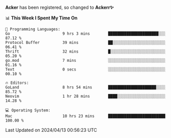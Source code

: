 **Acker** has been registered, so changed to **Ackerr✨**

<!--START_SECTION:waka-->
📊 **This Week I Spent My Time On** 

```text
💬 Programming Languages: 
Go                       9 hrs 3 mins        ██████████████████████░░░   87.12 % 
Protocol Buffer          39 mins             ██░░░░░░░░░░░░░░░░░░░░░░░   06.41 % 
Thrift                   32 mins             █░░░░░░░░░░░░░░░░░░░░░░░░   05.20 % 
go.mod                   7 mins              ░░░░░░░░░░░░░░░░░░░░░░░░░   01.16 % 
Text                     0 secs              ░░░░░░░░░░░░░░░░░░░░░░░░░   00.10 % 

🔥 Editors: 
GoLand                   8 hrs 54 mins       █████████████████████░░░░   85.72 % 
Neovim                   1 hr 28 mins        ████░░░░░░░░░░░░░░░░░░░░░   14.28 % 

💻 Operating System: 
Mac                      10 hrs 23 mins      █████████████████████████   100.00 % 
```


 Last Updated on 2024/04/13 00:56:23 UTC
<!--END_SECTION:waka-->
